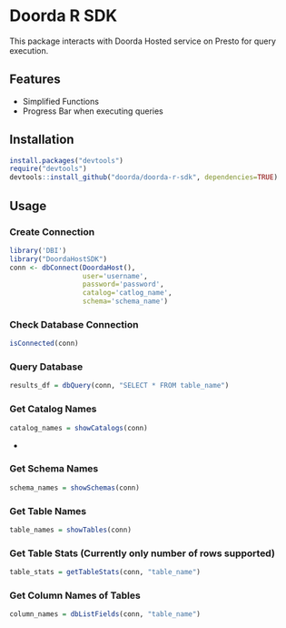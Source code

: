 # Doorda R SDK

This package interacts with Doorda Hosted service on Presto for query execution.

## Features
- Simplified Functions
- Progress Bar when executing queries

## Installation

```r
install.packages("devtools")
require("devtools")
devtools::install_github("doorda/doorda-r-sdk", dependencies=TRUE)
```

## Usage

### Create Connection

```r
library('DBI')
library("DoordaHostSDK")
conn <- dbConnect(DoordaHost(),
                  user='username',
                  password='password',
                  catalog='catlog_name',
                  schema='schema_name')
```

### Check Database Connection
```r
isConnected(conn)
```

### Query Database

```r
results_df = dbQuery(conn, "SELECT * FROM table_name")
```

### Get Catalog Names

```r
catalog_names = showCatalogs(conn)
```
-
### Get Schema Names

```r
schema_names = showSchemas(conn)
```

### Get Table Names

```r
table_names = showTables(conn)
```



### Get Table Stats (Currently only number of rows supported)

```r
table_stats = getTableStats(conn, "table_name")

```

### Get Column Names of Tables

```r
column_names = dbListFields(conn, "table_name")

```
